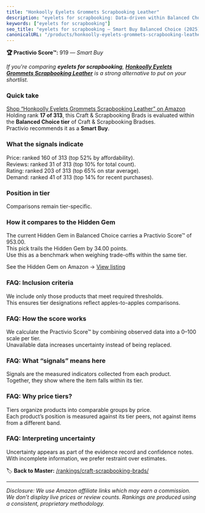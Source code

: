 ```yaml
---
title: "Honkoolly Eyelets Grommets Scrapbooking Leather"
description: "eyelets for scrapbooking: Data-driven within Balanced Choice ranking using the Practivio Score™. Positioned by quality, value, demand, findability, momentum."
keywords: ["eyelets for scrapbooking"]
seo_title: "eyelets for scrapbooking — Smart Buy Balanced Choice (2025)"
canonicalURL: "/products/honkoolly-eyelets-grommets-scrapbooking-leather-B085DGD46N/"
---
```


**🏆 Practivio Score™:** 919 — _Smart Buy_


*If you're comparing **eyelets for scrapbooking**, **[Honkoolly Eyelets Grommets Scrapbooking Leather](https://www.amazon.com/dp/B085DGD46N?tag=practivio-20)** is a strong alternative to put on your shortlist.*
### Quick take
[Shop “Honkoolly Eyelets Grommets Scrapbooking Leather” on Amazon](https://www.amazon.com/dp/B085DGD46N?tag=practivio-20)
Holding rank **17 of 313**, this Craft & Scrapbooking Brads is evaluated within the **Balanced Choice tier** of Craft & Scrapbooking Bradses.  
Practivio recommends it as a **Smart Buy**.

### What the signals indicate
Price: ranked 160 of 313 (top 52% by affordability).  
Reviews: ranked 31 of 313 (top 10% for total count).  
Rating: ranked 203 of 313 (top 65% on star average).  
Demand: ranked 41 of 313 (top 14% for recent purchases).

### Position in tier
Comparisons remain tier-specific.

### How it compares to the Hidden Gem
The current Hidden Gem in Balanced Choice carries a Practivio Score™ of 953.00.  
This pick trails the Hidden Gem by 34.00 points.  
Use this as a benchmark when weighing trade-offs within the same tier.  

See the Hidden Gem on Amazon → [View listing](https://www.amazon.com/dp/B09VGSNWZW?tag=practivio-20)

### FAQ: Inclusion criteria
We include only those products that meet required thresholds.  
This ensures tier designations reflect apples-to-apples comparisons.

### FAQ: How the score works
We calculate the Practivio Score™ by combining observed data into a 0–100 scale per tier.  
Unavailable data increases uncertainty instead of being replaced.

### FAQ: What “signals” means here
Signals are the measured indicators collected from each product.  
Together, they show where the item falls within its tier.

### FAQ: Why price tiers?
Tiers organize products into comparable groups by price.  
Each product’s position is measured against its tier peers, not against items from a different band.

### FAQ: Interpreting uncertainty
Uncertainty appears as part of the evidence record and confidence notes.  
With incomplete information, we prefer restraint over estimates.


🏷️ **Back to Master:** [/rankings/craft-scrapbooking-brads/](/rankings/craft-scrapbooking-brads/)

---
_Disclosure: We use Amazon affiliate links which may earn a commission. We don’t display live prices or review counts. Rankings are produced using a consistent, proprietary methodology._
